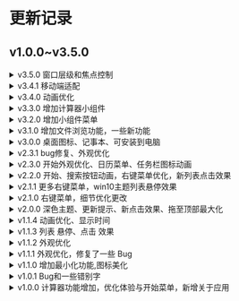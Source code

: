 # 更新记录
## v1.0.0~v3.5.0
<details><summary><span>v3.5.0</span> 窗口层级和焦点控制</summary>
	<p>&emsp;&emsp;-增加了窗口层级的控制<br>
	&emsp;&emsp;-非焦点窗口关闭模糊效果以提速<br>
	&emsp;&emsp;-新增 @Planet-xu 提供的新闻<br>
	&emsp;&emsp;-修复了下拉菜单停留的问题 @Samtjs<br>
	&emsp;&emsp;-细节优化和修复</p>
</details>
<details><summary><span>v3.4.1</span> 移动端适配</summary>
	<p>&emsp;&emsp;-适配了移动端的双(改成单击)<br>
	&emsp;&emsp;-适配了移动端的拖动窗口<br>
	&emsp;&emsp;-优化任务栏按钮点击效果<br>
	&emsp;&emsp;-更改右键菜单样式<br>
	&emsp;&emsp;-下拉菜单悬停展开<br>
	&emsp;&emsp;-细节优化和修复</p>
	<i>感谢 @User782Tec</i>
</details>
<details><summary><span>v3.4.0</span> 动画优化</summary>
	<p>&emsp;&emsp;-别问我为什么动画占一个新版<br>
	&emsp;&emsp;-基本上所有动画都进行了更新优化<br>
	&emsp;&emsp;-修复了上个版本没删完的标题栏问题<br>
	&emsp;&emsp;-修改了开始菜单的图标<br>
	&emsp;&emsp;-细节优化和修复</p>
</details>
<details><summary><span>v3.3.0</span> 增加计算器小组件</summary>
	<p>&emsp;&emsp;-增加了计算器小组件<br>
	&emsp;&emsp;-修复了小组件新闻图片无法加载的问题<br>
	&emsp;&emsp;-移除了上一个版本的新窗口标题栏<br>
	&emsp;&emsp;-在一些图标按钮上悬停鼠标显示提示<br>
	&emsp;&emsp;-去除了所有链接的左下角链接提示<br>
	&emsp;&emsp;-细节优化和修复</p>
</details>
<details><summary><span>v3.2.0</span> 增加小组件菜单</summary>
	<p>&emsp;&emsp;-增加了小组件(资讯和兴趣)菜单<br>
	&emsp;&emsp;-小组件菜单中的新闻内容<br>
	&emsp;&emsp;-小组件按钮动画效果<br>
	&emsp;&emsp;-应用窗口标题栏样式新增<br>
	&emsp;&emsp;-对计算器的计算代码的精简<br>
	&emsp;&emsp;-细节优化和修复</p>
</details>
<details><summary><span>v3.1.0</span> 增加文件浏览功能，一些新功能</summary>
	<p>&emsp;&emsp;-文件资源管理器浏览功能<br>
	&emsp;&emsp;-对PWA更新的优化<br>
	&emsp;&emsp;-文件资源管理器右键菜单<br>
	&emsp;&emsp;-增加应用启动的加载动画<br>
	&emsp;&emsp;-增加应用启动初始化<br>
	&emsp;&emsp;-记事本新增"编辑"菜单<br>
	&emsp;&emsp;-下拉菜单整体优化<br>
	&emsp;&emsp;-右键菜单优化<br>
	&emsp;&emsp;-在输入框中允许浏览器的右键菜单<br>
	&emsp;&emsp;-双击窗口标题栏最大化<br>
	&emsp;&emsp;-细节优化和修复</p>
</details>
<details><summary><span>v3.0.0</span> 桌面图标、记事本、可安装到电脑</summary>
	<p>&emsp;&emsp;-可以在Edge、Chrome等主流浏览器中将Win12安装为pwa应用¹<br>
	&emsp;&emsp;-新增桌面图标，并增加桌面右键菜单"刷新"功能<br>
	&emsp;&emsp;-可以将开始菜单应用右键添加到桌面<br>
	&emsp;&emsp;-新增"记事本"应用<br>
	&emsp;&emsp;-新的深色模式切换按钮<br>
	&emsp;&emsp;-改进了窗口的外观<br>
	&emsp;&emsp;-细节优化和修复<br>
	<i>1: 正常会有安装的提示，会在链接栏右上角，安装后可离线使用，有网会自动更新。感谢 @dzc120223 的建议</i>
</p>
</details>
<details><summary><span>v2.3.1</span> bug修复、外观优化</summary>
	<p>&emsp;&emsp;-修复了拖动窗口图标触发拖拽事件的错误<br>
	&emsp;&emsp;-修复了其它拖拽图片的错误<br>
	&emsp;&emsp;-右键菜单的外观优化<br>
	&emsp;&emsp;-深色模式的可读性优化<br>
	&emsp;&emsp;-细节优化和修复</p>
</details>
<details><summary><span>v2.3.0</span> 开始外观优化、日历菜单、任务栏图标动画</summary>
	<p>&emsp;&emsp;-开始菜单外观优化、更加松散<br>
	&emsp;&emsp;-新增任务栏中的日历菜单<br>
	&emsp;&emsp;-任务栏图标添加动画效果<br>
	&emsp;&emsp;-窗口最小化动画优化<br>
	&emsp;&emsp;-右键菜单的完善<br>
	&emsp;&emsp;-细节优化和修复</p>
</details>
<details><summary><span>v2.2.0</span> 开始、搜索按钮动画，右键菜单优化，新列表点击效果</summary>
	<p>&emsp;&emsp;-开始、搜索按钮新增点击动画<br>
	&emsp;&emsp;-优化右键菜单<br>
	&emsp;&emsp;-桌面右键菜单新增<br>
	&emsp;&emsp;-新的列表点击效果<br>
	&emsp;&emsp;-任务栏动画效果优化<br>
	&emsp;&emsp;-细节优化和修复</p>
</details>
<details><summary><span>v2.1.1</span> 更多右键菜单，win10主题列表悬停效果</summary>
	<p>&emsp;&emsp;-在开始、任务栏、更新消息支持更多右键菜单<br>
	&emsp;&emsp;-右键菜单超出界面的优化<br>
	&emsp;&emsp;-列表win10悬停效果<br>
	&emsp;&emsp;-点击或右击消息可在窗口中查看详细<br>
	&emsp;&emsp;-修复了时间无法显示星期日的问题<br>
	&emsp;&emsp;-细节优化</p>
</details>
<details><summary><span>v2.1.0</span> 右键菜单，细节优化更改</summary>
	<p>&emsp;&emsp;-在窗口标题、桌面、开始菜单支持右键菜单<br>
	&emsp;&emsp;-在其它元素上禁用右键菜单<br>
	&emsp;&emsp;-列表点击根据鼠标位置偏移<br>
	&emsp;&emsp;-新增更新消息图标<br>
	&emsp;&emsp;-修复了按钮点击缩小效果不正常显示的问题<br>
	&emsp;&emsp;-修复了更新消息在开机前显示的问题<br>
	&emsp;&emsp;-细节优化</p>
</details>
<details><summary><span>v2.0.0</span> 深色主题、更新提示、新点击效果、拖至顶部最大化</summary>
	<p>&emsp;&emsp;-支持深色模式<br>
	&emsp;&emsp;-在每次更新后显示更新提示<br>
	&emsp;&emsp;-去除原 win10 主题点击、悬停动画<br>
	&emsp;&emsp;-新的列表项点击动画<br>
	&emsp;&emsp;-将窗口拖至顶部最大化<br>
	&emsp;&emsp;-优化开始菜单固定项点击效果</p>
</details>
<details><summary><span>v1.1.4</span> 动画优化、显示时间</summary>
	<p>&emsp;&emsp;-优化窗口最大最小化动、开始、搜索等动画<br>
	&emsp;&emsp;-计算器外观优化<br>
	&emsp;&emsp;-"准备"深色主题😏<br>
	&emsp;&emsp;-在开始菜单中显示当前的时间<br>
	&emsp;&emsp;-一些细节优化</p>
</details>
<details><summary><span>v1.1.3</span> 列表 悬停、点击 效果</summary>
	<p>&emsp;&emsp;-在开始菜单、设置、关于、文件资源管理器、计算器中使用新的列表悬停、点击效果<br>
	&emsp;&emsp;-在任务栏、关于中使用主题色(蓝紫渐变)<br>
	&emsp;&emsp;-任务栏应用圆角优化<br>
	&emsp;&emsp;-增加任务栏右下角托盘(未完全实现)<br>
	&emsp;&emsp;-使启动时不显示鼠标，更加逼真</p>
</details>
<details><summary><span>v1.1.2</span> 外观优化</summary>
	<p>&emsp;&emsp;-透明效果改善<br>
	&emsp;&emsp;-在所有应用中使用主题色(蓝紫渐变)<br>
	&emsp;&emsp;-Dock(任务)栏圆角优化<br>
	&emsp;&emsp;-在设置中使用新的头像<br>
	&emsp;&emsp;-加速窗口动画，更加贴近原生</p>
</details>
<details><summary><span>v1.1.1</span> 外观优化，修复了一些 Bug</summary>
	<p>&emsp;&emsp;-外观优化，阴影增加<br>
	&emsp;&emsp;-修复了开始、搜索菜单关闭时高度会闪一下的问题<br>
	&emsp;&emsp;-开始菜单用户头像美化<br>
	&emsp;&emsp;-修复了"关于"应用切换标签时文字改变导致动画流畅的问题<br>
	&emsp;&emsp;-使页面不能滚动，更加逼真</p>
</details>
<details><summary><span>v1.1.0</span> 增加最小化功能,图标美化</summary>
	<p>&emsp;&emsp;-新增最小化窗口功能<br>
	&emsp;&emsp;-图标部分美化<br>
	&emsp;&emsp;-开始、搜索按钮点击动画美化<br>
	&emsp;&emsp;-修复计算器 "𝑥²" 键无效的问题<br>
	&emsp;&emsp;-修复窗口打开并最大化后最小化不正常的问题<br>
	&emsp;&emsp;-修复多次打开应用任务栏显示错误的问题<br>
	&emsp;&emsp;-简化js关于拖动窗口的代码</p>
</details>
<details><summary><span>v1.0.1</span> Bug和一些错别字</summary>
	<p>&emsp;&emsp;上传了才发现有 Bug 😅</p>
</details>
<details><summary><span>v1.0.0</span> 计算器功能增加，优化体验与开始菜单，新增关于应用</summary>
	<p>&emsp;&emsp;-使开始菜单和搜索窗口在高度不足的页面中更好地显示，页面高度过小也可能显示不全，还是建议使用电脑<br>
	&emsp;&emsp;-计算器增加平方与开方功能<br>
	&emsp;&emsp;-开始菜单中不可用应用用灰色显示，更加简洁方便<br>
	&emsp;&emsp;-新增 "关于Win12网页版" 应用，包含关于本项目的说明和历史更新记录<br>
	&emsp;&emsp;-优化开始菜单和搜索窗口的显示动画<br>
	&emsp;&emsp;-优化电脑端按钮的体验</p>
</details>